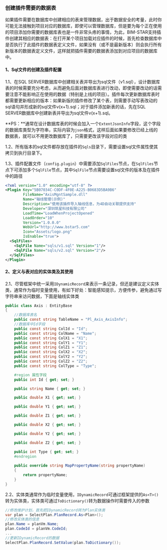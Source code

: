 ### 创建插件需要的数据表

​	如果插件需要在数据库中创建相应的表来管理数据，出于数据安全的考量，此时你可能无法接触到项目对应的数据库，即使可以管理数据库，但是要为每个正在使用的项目添加你需要的数据库表也是一件非常头疼的事情，为此，BIM-STAR支持插件创建其相应的数据表：在打开某个项目加载对应插件的时候，首先检查数据库中是否执行了此插件的数据表定义文件，如果没有（或不是最新版本）则会执行所有新版本的数据表定义文件，这样就把插件需要的数据表添加到对应项目的数据库中。

#### 1、Sql文件的创建及插件配置

1.1、在SQL SERVER数据库中创建相关表并导出为sql文件（v1.sql），设计数据库表的时候需要充分考虑，从而避免后面对数据库表进行改动，即使需要改动的话需要注意不能影响正在使用的数据（特别是上线的项目）。插件每次更新数据库表时都需要更新相应的版本：如果新版的插件修改了某个表，则需要手动写表改动的sql语句并形成新的sql文件v(x+1).sql；对于插件添加新表的话，先在SQL SERVER数据库中创建新表并导出为sql文件v(x+1).sql。

**PS：**通常在设计数据库表的时候会加入一个`ExtentJsonInfo`字段，这个字段的数据库类型为字符串，实际内容为`json`格式，这样后面如果要修改已经上线的数据表，就可以不用更改数据库了，只需要更改该字段对应的类

1.2、所有版本的sql文件都存放在插件的`Sqls`目录下，需要设置sql文件属性使其拷贝到执行目录下。

1.3、插件配置文件（`config.plugin`）中需要添加`SqlFiles`节点，在`SqlFiles`节点下可添加多个`SqlFile`节点，其中`SqlFile`节点需要设置sql文件的版本及在插件中的路径

```xml
<?xml version="1.0" encoding="utf-8" ?>
<Plugin Key="5B07034C-C0DF-4F0E-A225-B0683D5BA9B6" 
        FileName="AxisMgntSample.dll"
        Name="轴线管理(示例)"
        Description="使用该插件导入轴线信息，为4D自动关联提供支持"
        Developer="深圳筑星科技有限公司"
        LoadTime="LoadWhenProjectOpened"
        LoadOrder="10"
        Version="1.0.0.0"
        WebUrl="http://www.bstar5.com"
        Icon="Assets/logo.png"
        IsEnable="true">
  <SqlFiles>
    <SqlFile Name="sqls/v1.sql" Version="1"/>
    <SqlFile Name="sqls/v2.sql" Version="2"/>
  </SqlFiles>
</Plugin>
```

#### 2、定义与表对应的实体类及其使用

2.1、尽管框架中统一采用`IDynamicRecord`来表示一条记录，但还是建议定义实体类，通常作为临时变量使用，有如下好处：智能感知提示，方便传参，避免通过写字符串来访问数据，下面是轴线实体类

```C#
public class Axis : EntityBase
{
    //数据库表名
    public const string TableName = "Pl_Axis_AxisInfo";
    //数据库中Id字段
    public const string ColId = "Id";
    public const string ColName = "Name";
    public const string ColX1 = "X1";
    public const string ColY1 = "Y1";
    public const string ColZ1 = "Z1";
    public const string ColX2 = "X2";
    public const string ColY2 = "Y2";
    public const string ColZ2 = "Z2";
    public const string ColType = "Type";

    #region 属性字段
    public int Id { get; set; }

    public string Name { get; set; }

    public double X1 { get; set; }

    public double Y1 { get; set; }

    public double Z1 { get; set; }

    public double X2 { get; set; }

    public double Y2 { get; set; }

    public double Z2 { get; set; }

    public int Type { get; set; }
    #endregion
      
    public override string MapPropertyName(string propertyName)
    {
        return propertyName;
    }
}
```

2.2、实体类通常作为临时变量使用，`IDynamicRecord`可通过框架提供的`As<T>()`转为实体类，实体类可通过`ToDictionary()`转为数据操作时需要传入的参数

```c#
//修改维护计划，首先把IDynamicRecord转为Plan实体类
var plan = SelectPlan.PlanRecord.As<Plan>();
//修改实体类的信息
plan.Name = planVm.Name;
plan.CodeId = planVm.CodeId;
...
//更新IDynamicRecord的数据
SelectPlan.PlanRecord.SetValue(plan.ToDictionary());
```

### 
